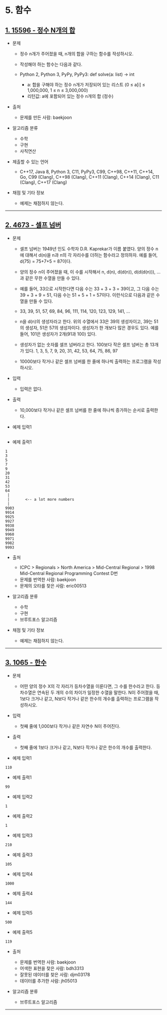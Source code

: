# 5. 함수

## [1. 15596 - 정수 N개의 합](https://github.com/laphayen/coding_test_python/tree/main/BAEKJOON/5.%20%ED%95%A8%EC%88%98/15596.py)
* 문제
	* 정수 n개가 주어졌을 때, n개의 합을 구하는 함수를 작성하시오.

	* 작성해야 하는 함수는 다음과 같다.

	* Python 2, Python 3, PyPy, PyPy3: def solve(a: list) -> int
		* a: 합을 구해야 하는 정수 n개가 저장되어 있는 리스트 (0 ≤ a[i] ≤ 1,000,000, 1 ≤ n ≤ 3,000,000)
		* 리턴값: a에 포함되어 있는 정수 n개의 합 (정수)

* 출처
	* 문제를 만든 사람: baekjoon

* 알고리즘 분류
	* 수학
	* 구현
	* 사칙연산

* 제출할 수 있는 언어
	* C++17, Java 8, Python 3, C11, PyPy3, C99, C++98, C++11, C++14, Go, C99 (Clang), C++98 (Clang), C++11 (Clang), C++14 (Clang), C11 (Clang), C++17 (Clang)

* 채점 및 기타 정보
	* 예제는 채점하지 않는다.

* * *

## [2. 4673 - 셀프 넘버](https://github.com/laphayen/coding_test_python/blob/main/BAEKJOON/5.%20%ED%95%A8%EC%88%98/4673.py)
* 문제
	* 셀프 넘버는 1949년 인도 수학자 D.R. Kaprekar가 이름 붙였다. 양의 정수 n에 대해서 d(n)을 n과 n의 각 자리수를 더하는 함수라고 정의하자. 예를 들어, d(75) = 75+7+5 = 87이다.

	* 양의 정수 n이 주어졌을 때, 이 수를 시작해서 n, d(n), d(d(n)), d(d(d(n))), ...과 같은 무한 수열을 만들 수 있다. 

	* 예를 들어, 33으로 시작한다면 다음 수는 33 + 3 + 3 = 39이고, 그 다음 수는 39 + 3 + 9 = 51, 다음 수는 51 + 5 + 1 = 57이다. 이런식으로 다음과 같은 수열을 만들 수 있다.

	* 33, 39, 51, 57, 69, 84, 96, 111, 114, 120, 123, 129, 141, ...

	* n을 d(n)의 생성자라고 한다. 위의 수열에서 33은 39의 생성자이고, 39는 51의 생성자, 51은 57의 생성자이다. 생성자가 한 개보다 많은 경우도 있다. 예를 들어, 101은 생성자가 2개(91과 100) 있다. 

	* 생성자가 없는 숫자를 셀프 넘버라고 한다. 100보다 작은 셀프 넘버는 총 13개가 있다. 1, 3, 5, 7, 9, 20, 31, 42, 53, 64, 75, 86, 97

	* 10000보다 작거나 같은 셀프 넘버를 한 줄에 하나씩 출력하는 프로그램을 작성하시오.

* 입력
	* 입력은 없다.

* 출력
	* 10,000보다 작거나 같은 셀프 넘버를 한 줄에 하나씩 증가하는 순서로 출력한다.

* 예제 입력1
<pre><code></code></pre>

* 예제 출력1
<pre><code>1
3
5
7
9
20
31
42
53
64
 |
 |       <-- a lot more numbers
 |
9903
9914
9925
9927
9938
9949
9960
9971
9982
9993</code></pre>

* 출처
	* ICPC > Regionals > North America > Mid-Central Regional > 1998 Mid-Central Regional Programming Contest D번
	* 문제를 번역한 사람: baekjoon
	* 문제의 오타를 찾은 사람: eric00513

* 알고리즘 분류
	* 수학
	* 구현
	* 브루트포스 알고리즘

* 채점 및 기타 정보
	* 예제는 채점하지 않는다.

* * *

## [3. 1065 - 한수](https://github.com/laphayen/coding_test_python/blob/main/BAEKJOON/5.%20%ED%95%A8%EC%88%98/1065.py)
* 문제
	* 어떤 양의 정수 X의 각 자리가 등차수열을 이룬다면, 그 수를 한수라고 한다. 등차수열은 연속된 두 개의 수의 차이가 일정한 수열을 말한다. N이 주어졌을 때, 1보다 크거나 같고, N보다 작거나 같은 한수의 개수를 출력하는 프로그램을 작성하시오. 

* 입력
	* 첫째 줄에 1,000보다 작거나 같은 자연수 N이 주어진다.

* 출력
	* 첫째 줄에 1보다 크거나 같고, N보다 작거나 같은 한수의 개수를 출력한다.

* 예제 입력1
<pre><code>110</code></pre>

* 예제 출력1
<pre><code>99</code></pre>

* 예제 입력2
<pre><code>1</code></pre>

* 예제 출력2
<pre><code>1</code></pre>

* 예제 입력3
<pre><code>210</code></pre>

* 예제 출력3
<pre><code>105</code></pre>

* 예제 입력4
<pre><code>1000</code></pre>

* 예제 출력4
<pre><code>144</code></pre>

* 예제 입력5
<pre><code>500</code></pre>

* 예제 출력5
<pre><code>119</code></pre>

* 출처
	* 문제를 번역한 사람: baekjoon
	* 어색한 표현을 찾은 사람: bdh3313
	* 잘못된 데이터를 찾은 사람: djm03178
	* 데이터를 추가한 사람: jh05013

* 알고리즘 분류
	* 브루트포스 알고리즘

* * *
